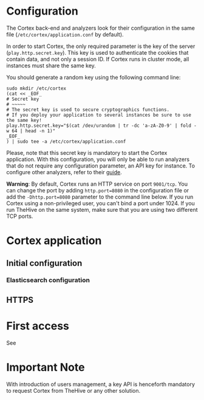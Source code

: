 # Configuration

The Cortex back-end and analyzers look for their configuration in the same file (`/etc/cortex/application.conf` by default).

In order to start Cortex, the only required parameter is the key of the server
(`play.http.secret.key`). This key is used to authenticate the cookies that
contain data, and not only a session ID. If Cortex runs in cluster mode, all
instances must share the same key.

You should generate a random key using the following command line:

```
sudo mkdir /etc/cortex
(cat << _EOF_
# Secret key
# ~~~~~
# The secret key is used to secure cryptographics functions.
# If you deploy your application to several instances be sure to use the same key!
play.http.secret.key="$(cat /dev/urandom | tr -dc 'a-zA-Z0-9' | fold -w 64 | head -n 1)"
_EOF_
) | sudo tee -a /etc/cortex/application.conf

```

Please, note that this secret key is mandatory to start the Cortex application. With this configuration, you will only be
able to run analyzers that do not require any configuration parameter, an API key for instance. To configure other
analyzers, refer to their [guide](../installation/analyzers.md).

**Warning**: By default, Cortex runs an HTTP service on port `9001/tcp`. You can
change the port by adding `http.port=8080` in the configuration file or add the
`-Dhttp.port=8080` parameter to the command line below. If you run Cortex using
a non-privileged user, you can't bind a port under 1024. If you run TheHive on
the same system, make sure that you are using two different TCP ports.

# Cortex application

## Initial configuration

### Elasticsearch configuration

## HTTPS

# First access

See [](userManagement#first_access_configure_cortex_administrator)

# Important Note

With introduction of users management, a key API is henceforth mandatory to request Cortex from TheHive or any other solution.  
